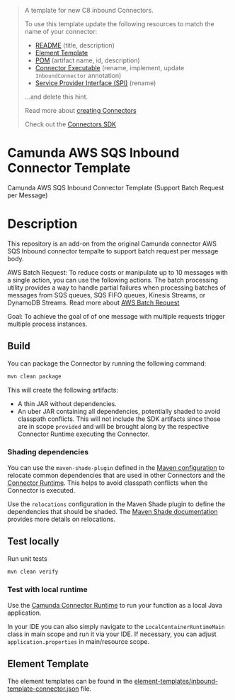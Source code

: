 > A template for new C8 inbound Connectors.
>
> To use this template update the following resources to match the name of your connector:
>
> * [README](./README.md) (title, description)
> * [Element Template](./element-templates/inbound-template-connector.json)
> * [POM](./pom.xml) (artifact name, id, description)
> * [Connector Executable](./src/main/java/io/camunda/connector/inbound/MyConnectorExecutable.java) (rename, implement, update `InboundConnector` annotation)
> * [Service Provider Interface (SPI)](./src/main/resources/META-INF/services/io.camunda.connector.api.inbound.InboundConnectorExecutable) (rename)
>
> ...and delete this hint.
> 
> Read more about [creating Connectors](https://docs.camunda.io/docs/components/connectors/custom-built-connectors/connector-sdk/#creating-a-custom-connector)
> 
> Check out the [Connectors SDK](https://github.com/camunda/connector-sdk)


# Camunda AWS SQS Inbound Connector Template

Camunda AWS SQS Inbound Connector Template (Support Batch Request per Message)

# Description

This repository is an add-on from the original Camunda connector AWS SQS Inbound connector tempalte to support batch request per message body.

AWS Batch Request: 
To reduce costs or manipulate up to 10 messages with a single action, you can use the following actions. The batch processing utility provides a way to handle partial failures when processing batches of messages from SQS queues, SQS FIFO queues, Kinesis Streams, or DynamoDB Streams.
Read more about [AWS Batch Request](https://docs.powertools.aws.dev/lambda/java/utilities/batch/)

Goal:
To achieve the goal of of one message with multiple requests trigger multiple process instances. 


## Build

You can package the Connector by running the following command:

```bash
mvn clean package
```

This will create the following artifacts:

- A thin JAR without dependencies.
- An uber JAR containing all dependencies, potentially shaded to avoid classpath conflicts. This will not include the SDK artifacts since those are in scope `provided` and will be brought along by the respective Connector Runtime executing the Connector.

### Shading dependencies

You can use the `maven-shade-plugin` defined in the [Maven configuration](./pom.xml) to relocate common dependencies
that are used in other Connectors and the [Connector Runtime](https://github.com/camunda-community-hub/spring-zeebe/tree/master/connector-runtime#building-connector-runtime-bundles).
This helps to avoid classpath conflicts when the Connector is executed. 

Use the `relocations` configuration in the Maven Shade plugin to define the dependencies that should be shaded.
The [Maven Shade documentation](https://maven.apache.org/plugins/maven-shade-plugin/examples/class-relocation.html) 
provides more details on relocations.

## Test locally

Run unit tests

```bash
mvn clean verify
```

### Test with local runtime

Use the [Camunda Connector Runtime](https://github.com/camunda-community-hub/spring-zeebe/tree/master/connector-runtime#building-connector-runtime-bundles) to run your function as a local Java application.

In your IDE you can also simply navigate to the `LocalContainerRuntimeMain` class in main scope and run it via your IDE.
If necessary, you can adjust `application.properties` in main/resource scope.

## Element Template

The element templates can be found in the [element-templates/inbound-template-connector.json](element-templates/inbound-template-connector.json) file.
